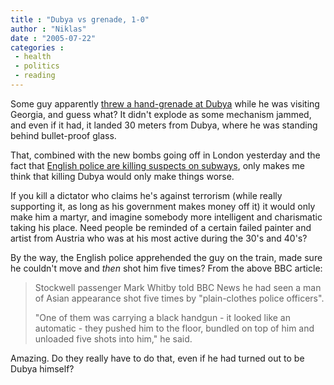 ```yaml
---
title : "Dubya vs grenade, 1-0"
author : "Niklas"
date : "2005-07-22"
categories : 
 - health
 - politics
 - reading
---
```


Some guy apparently [threw a hand-grenade at Dubya](http://news.bbc.co.uk/1/hi/world/europe/4701885.stm) while he was visiting Georgia, and guess what? It didn't explode as some mechanism jammed, and even if it had, it landed 30 meters from Dubya, where he was standing behind bullet-proof glass.

That, combined with the new bombs going off in London yesterday and the fact that [English police are killing suspects on subways](http://news.bbc.co.uk/2/hi/uk_news/4706787.stm), only makes me think that killing Dubya would only make things worse.

If you kill a dictator who claims he's against terrorism (while really supporting it, as long as his government makes money off it) it would only make him a martyr, and imagine somebody more intelligent and charismatic taking his place. Need people be reminded of a certain failed painter and artist from Austria who was at his most active during the 30's and 40's?

By the way, the English police apprehended the guy on the train, made sure he couldn't move and _then_ shot him five times? From the above BBC article:

> Stockwell passenger Mark Whitby told BBC News he had seen a man of Asian appearance shot five times by "plain-clothes police officers".
> 
> "One of them was carrying a black handgun - it looked like an automatic - they pushed him to the floor, bundled on top of him and unloaded five shots into him," he said.

Amazing. Do they really have to do that, even if he had turned out to be Dubya himself?
